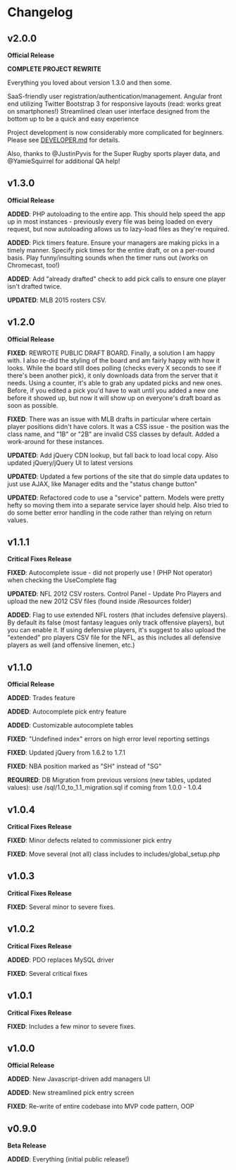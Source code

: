 # Changelog
## v2.0.0
**Official Release**

**COMPLETE PROJECT REWRITE**

Everything you loved about version 1.3.0 and then some.

SaaS-friendly user registration/authentication/management.
Angular front end utilizing Twitter Bootstrap 3 for responsive layouts (read: works great on smartphones!)
Streamlined clean user interface designed from the bottom up to be a quick and easy experience

Project development is now considerably more complicated for beginners. Please see [DEVELOPER.md](DEVELOPER.md) for details.

Also, thanks to @JustinPyvis for the Super Rugby sports player data, and @YamieSquirrel for additional QA help!

## v1.3.0
**Official Release**

**ADDED**: PHP autoloading to the entire app. This should help speed the app up in most instances - previously every file was being loaded on every request, but now autoloading allows us to lazy-load files as they're required.

**ADDED**: Pick timers feature. Ensure your managers are making picks in a timely manner. Specify pick times for the entire draft, or on a per-round basis. Play funny/insulting sounds when the timer runs out (works on Chromecast, too!)

**ADDED**: Add "already drafted" check to add pick calls to ensure one player isn't drafted twice.

**UPDATED**: MLB 2015 rosters CSV.

## v1.2.0
**Official Release**

**FIXED**: REWROTE PUBLIC DRAFT BOARD. Finally, a solution I am happy with. I also re-did the styling of the board and am fairly happy with how it looks. While the board still does polling (checks every X seconds to see if there's been another pick), it only downloads data from the server that it needs. Using a counter, it's able to grab any updated picks and new ones. Before, if you edited a pick you'd have to wait until you added a new one before it showed up, but now it will show up on everyone's draft board as soon as possible.

**FIXED**: There was an issue with MLB drafts in particular where certain player positions didn't have colors. It was a CSS issue - the position was the class name, and "1B" or "2B" are invalid CSS classes by default. Added a work-around for these instances.

**UPDATED**: Add jQuery CDN lookup, but fall back to load local copy. Also updated jQuery/jQuery UI to latest versions

**UPDATED**: Updated a few portions of the site that do simple data updates to just use AJAX, like Manager edits and the "status change button"

**UPDATED**: Refactored code to use a "service" pattern. Models were pretty hefty so moving them into a separate service layer should help. Also tried to do some better error handling in the code rather than relying on return values.


## v1.1.1
**Critical Fixes Release**

**FIXED**: Autocomplete issue - did not properly use ! (PHP Not operator) when checking the UseComplete flag

**UPDATED**: NFL 2012 CSV rosters. Control Panel - Update Pro Players and upload the new 2012 CSV files (found inside /Resources folder)

**ADDED**: Flag to use extended NFL rosters (that includes defensive players). By default its false (most fantasy leagues only track offensive players), but you can enable it. If using defensive players, it's suggest to also upload the "extended" pro players CSV file for the NFL, as this includes all defensive players as well (and offensive linemen, etc.)

## v1.1.0 
**Official Release**

**ADDED**: Trades feature

**ADDED**: Autocomplete pick entry feature

**ADDED**: Customizable autocomplete tables

**FIXED**: "Undefined index" errors on high error level reporting settings

**FIXED**: Updated jQuery from 1.6.2 to 1.7.1

**FIXED**: NBA position marked as "SH" instead of "SG"

**REQUIRED**: DB Migration from previous versions (new tables, updated values): use /sql/1.0_to_1.1_migration.sql if coming from 1.0.0 - 1.0.4

## v1.0.4 

**Critical Fixes Release**

**FIXED**: Minor defects related to commissioner pick entry

**FIXED**: Move several (not all) class includes to includes/global_setup.php

## v1.0.3

**Critical Fixes Release**

**FIXED**: Several minor to severe fixes.

## v1.0.2

**Critical Fixes Release**

**ADDED**: PDO replaces MySQL driver

**FIXED**: Several critical fixes

## v1.0.1

**Critical Fixes Release**

**FIXED**: Includes a few minor to severe fixes.

## v1.0.0
**Official Release**

**ADDED**: New Javascript-driven add managers UI

**ADDED**: New streamlined pick entry screen

**FIXED**: Re-write of entire codebase into MVP code pattern, OOP

## v0.9.0
**Beta Release**

**ADDED**: Everything (initial public release!)